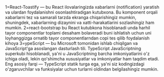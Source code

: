 1=React-Toastify — bu React ilovalaringizda xabarlarni
(notification) yaratish va ulardan foydalanishni
osonlashtiradigan kutubxona. Bu komponent orqali
xabarlarni tez va samarali tarzda ekranga chiqarishingiz
mumkin, shuningdek, xabarlarning dizaynini va xatti-harakatlarini
sozlashingiz ham mumkin.
2=react-bootstrap bu React kutubkona hisoblanadi unda harhil
tayor componentlar toplami desaham bolaveradi
buni ishlatish uchun uni loyhanggizga ornatib tayor
componentlarndan copi tes qilib foydalanish kihoya
3=ypeScript — bu Microsoft tomonidan ishlab chiqilgan va
JavaScript'ga asoslangan dasturlash tili. TypeScript JavaScriptning
superkubi hisoblanadi, ya'ni u JavaScriptning barcha imkoniyatlarini
o'z ichiga oladi, lekin qo'shimcha xususiyatlar va imkoniyatlar ham
taqdim etadi. Eng asosiy farqi — TypeScript statik turga ega, ya'ni
siz kodingizdagi o'zgaruvchilar va funksiyalar uchun turlarni oldindan
belgilashingiz mumkin.
